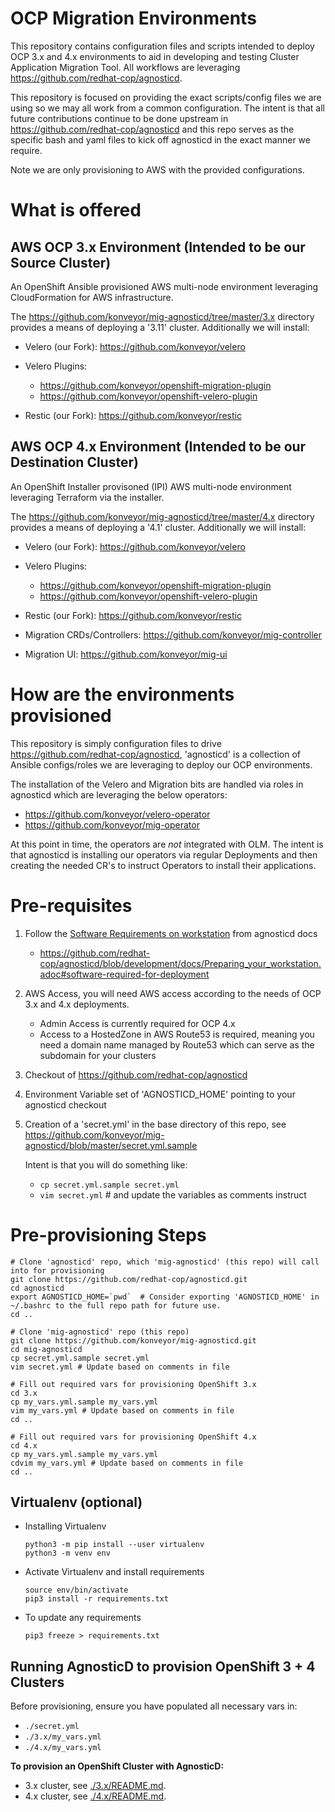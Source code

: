 # OCP Migration Environments

This repository contains configuration files and scripts intended to deploy OCP 3.x and 4.x environments to aid in developing and testing Cluster Application Migration Tool.  All workflows are leveraging https://github.com/redhat-cop/agnosticd.

This repository is focused on providing the exact scripts/config files we are using so we may all work from a common configuration.  The intent is that all future contributions continue to be done upstream in https://github.com/redhat-cop/agnosticd and this repo serves as the specific bash and yaml files to kick off agnosticd in the exact manner we require.

Note we are only provisioning to AWS with the provided configurations.

# What is offered
## AWS OCP 3.x Environment (Intended to be our Source Cluster)
An OpenShift Ansible provisioned AWS multi-node environment leveraging CloudFormation for AWS infrastructure.

The https://github.com/konveyor/mig-agnosticd/tree/master/3.x directory provides a means of deploying a '3.11' cluster.
Additionally we will install:
  - Velero (our Fork):              https://github.com/konveyor/velero
  - Velero Plugins:

    - https://github.com/konveyor/openshift-migration-plugin
    - https://github.com/konveyor/openshift-velero-plugin
  - Restic (our Fork):              https://github.com/konveyor/restic

## AWS OCP 4.x Environment (Intended to be our Destination Cluster)
An OpenShift Installer provisoned (IPI) AWS multi-node environment leveraging Terraform via the installer.

The https://github.com/konveyor/mig-agnosticd/tree/master/4.x directory provides a means of deploying a '4.1' cluster.
Additionally we will install:
  - Velero (our Fork):              https://github.com/konveyor/velero
  - Velero Plugins:

    - https://github.com/konveyor/openshift-migration-plugin
    - https://github.com/konveyor/openshift-velero-plugin
  - Restic (our Fork):              https://github.com/konveyor/restic
  - Migration CRDs/Controllers:     https://github.com/konveyor/mig-controller
  - Migration UI:                   https://github.com/konveyor/mig-ui



# How are the environments provisioned
This repository is simply configuration files to drive https://github.com/redhat-cop/agnosticd, 'agnosticd' is a collection of Ansible configs/roles we are leveraging to deploy our OCP environments.  

The installation of the Velero and Migration bits are handled via roles in agnosticd which are leveraging the below operators:
  - https://github.com/konveyor/velero-operator
  - https://github.com/konveyor/mig-operator

At this point in time, the operators are _not_ integrated with OLM.  The intent is that agnosticd is installing our operators via regular Deployments and then creating the needed CR's to instruct Operators to install their applications.

# Pre-requisites

1. Follow the [Software Requirements on workstation](https://github.com/redhat-cop/agnosticd/blob/development/docs/Preparing_your_workstation.adoc#software-required-for-deployment) from agnosticd docs


    * https://github.com/redhat-cop/agnosticd/blob/development/docs/Preparing_your_workstation.adoc#software-required-for-deployment

1. AWS Access, you will need AWS access according to the needs of OCP 3.x and 4.x deployments.

    - Admin Access is currently required for OCP 4.x
    - Access to a HostedZone in AWS Route53 is required, meaning you need a domain name managed by Route53 which can serve as the subdomain for your clusters
1. Checkout of https://github.com/redhat-cop/agnosticd 
1. Environment Variable set of 'AGNOSTICD_HOME' pointing to your agnosticd checkout
1. Creation of a 'secret.yml' in the base directory of this repo, see https://github.com/konveyor/mig-agnosticd/blob/master/secret.yml.sample

    Intent is that you will do something like:

    - `cp secret.yml.sample secret.yml`
    - `vim secret.yml` # and update the variables as comments instruct

# Pre-provisioning Steps
```
# Clone 'agnosticd' repo, which 'mig-agnosticd' (this repo) will call into for provisioning 
git clone https://github.com/redhat-cop/agnosticd.git
cd agnosticd
export AGNOSTICD_HOME=`pwd`  # Consider exporting 'AGNOSTICD_HOME' in ~/.bashrc to the full repo path for future use.
cd .. 

# Clone 'mig-agnosticd' repo (this repo)
git clone https://github.com/konveyor/mig-agnosticd.git
cd mig-agnosticd
cp secret.yml.sample secret.yml
vim secret.yml # Update based on comments in file

# Fill out required vars for provisioning OpenShift 3.x 
cd 3.x
cp my_vars.yml.sample my_vars.yml
vim my_vars.yml # Update based on comments in file
cd ..

# Fill out required vars for provisioning OpenShift 4.x
cd 4.x
cp my_vars.yml.sample my_vars.yml
cdvim my_vars.yml # Update based on comments in file
cd ..
```

## Virtualenv (optional)
 * Installing Virtualenv
    ```
    python3 -m pip install --user virtualenv
    python3 -m venv env
    ```

 * Activate Virtualenv and install requirements
    ```
    source env/bin/activate
    pip3 install -r requirements.txt
    ```

 * To update any requirements
    ```
    pip3 freeze > requirements.txt
    ``` 


## Running AgnosticD to provision OpenShift 3 + 4 Clusters

Before provisioning, ensure you have populated all necessary vars in:
 - `./secret.yml`
 - `./3.x/my_vars.yml`
 - `./4.x/my_vars.yml` 

**To provision an OpenShift Cluster with AgnosticD:**
 - 3.x cluster, see [./3.x/README.md](https://github.com/konveyor/mig-agnosticd/blob/master/3.x/README.md). 
 - 4.x cluster, see [./4.x/README.md](https://github.com/konveyor/mig-agnosticd/blob/master/4.x/README.md).

